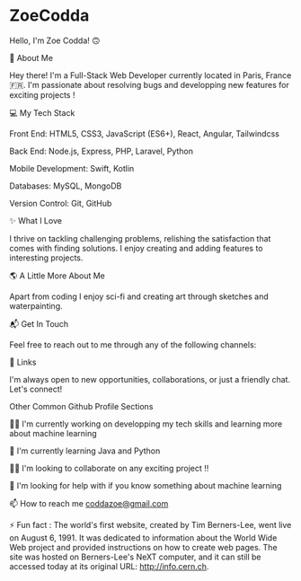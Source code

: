 # ZoeCodda

Hello, I'm Zoe Codda! 🙃

🚀 About Me

Hey there! I'm a Full-Stack Web Developer currently located in Paris, France 🇫🇷.
I'm passionate about resolving bugs and developping new features for exciting projects !

💻 My Tech Stack

Front End: HTML5, CSS3, JavaScript (ES6+), React, Angular, Tailwindcss

Back End: Node.js, Express, PHP, Laravel, Python

Mobile Development:  Swift, Kotlin

Databases: MySQL, MongoDB

Version Control: Git, GitHub


✨ What I Love

I thrive on tackling challenging problems, relishing the satisfaction that comes with finding solutions. I enjoy creating and adding features to interesting projects.

🌎 A Little More About Me

Apart from coding I enjoy sci-fi and creating art through sketches and waterpainting. 

📬 Get In Touch

Feel free to reach out to me through any of the following channels:

🔗 Links

I'm always open to new opportunities, collaborations, or just a friendly chat. Let's connect!


Other Common Github Profile Sections

👩‍💻 I'm currently working on developping my tech skills and learning more about machine learning

🧠 I'm currently learning Java and Python

👯‍♀️ I'm looking to collaborate on any exciting project !!

🤔 I'm looking for help with if you know something about machine learning

📫 How to reach me coddazoe@gmail.com

⚡️ Fun fact :
The world's first website, created by Tim Berners-Lee, went live on August 6, 1991. It was dedicated to information about the World Wide Web project and provided instructions on how to create web pages. The site was hosted on Berners-Lee's NeXT computer, and it can still be accessed today at its original URL: http://info.cern.ch.
